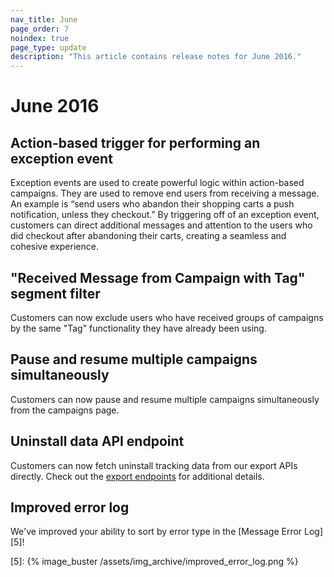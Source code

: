 ```yaml
---
nav_title: June
page_order: 7
noindex: true
page_type: update
description: "This article contains release notes for June 2016."
---
```


# June 2016

## Action-based trigger for performing an exception event

Exception events are used to create powerful logic within action-based campaigns. They are used to remove end users from receiving a message. An example is “send users who abandon their shopping carts a push notification, unless they checkout.” By triggering off of an exception event, customers can direct additional messages and attention to the users who did checkout after abandoning their carts, creating a seamless and cohesive experience.

## "Received Message from Campaign with Tag" segment filter

Customers can now exclude users who have received groups of campaigns by the same "Tag" functionality they have already been using.

## Pause and resume multiple campaigns simultaneously

Customers can now pause and resume multiple campaigns simultaneously from the campaigns page.

## Uninstall data API endpoint

Customers can now fetch uninstall tracking data from our export APIs directly. Check out the [export endpoints][4] for additional details.

## Improved error log

We've improved your ability to sort by error type in the [Message Error Log][5]!

[4]: {{site.baseurl}}/developer_guide/rest_api/export/#kpi-export
[5]: {% image_buster /assets/img_archive/improved_error_log.png %}